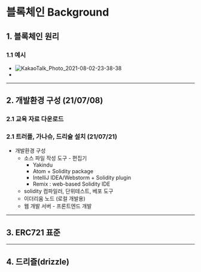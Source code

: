 # 블록체인 Background


## 1. 블록체인 원리

### 1.1 예시
   - ![KakaoTalk_Photo_2021-08-02-23-38-38](https://user-images.githubusercontent.com/58179041/127880213-679bd303-d5d1-42c3-b8f2-5c65944fce03.png)
   - 

   
---

## 2. 개발환경 구성 (21/07/08)

### 2.1 교육 자료 다운로드
   
### 2.1 트러플, 가나슈, 드리슐 설치 (21/07/21)
   - 개발환경 구성
      - 소스 파일 작성 도구 - 편집기
         - Yakindu
         - Atom + Solidity package
         - IntelliJ IDEA/Webstorm + Solidity plugin
         - Remix : web-based Solidity IDE  
      - solidity 컴파일러, 단위테스트, 베포 도구
      - 이더리움 노드 (로컬 개발용)
      - 웹 개발 서버 - 프론트엔드 개발

---
## 3. ERC721 표준

---
## 4. 드리즐(drizzle)
